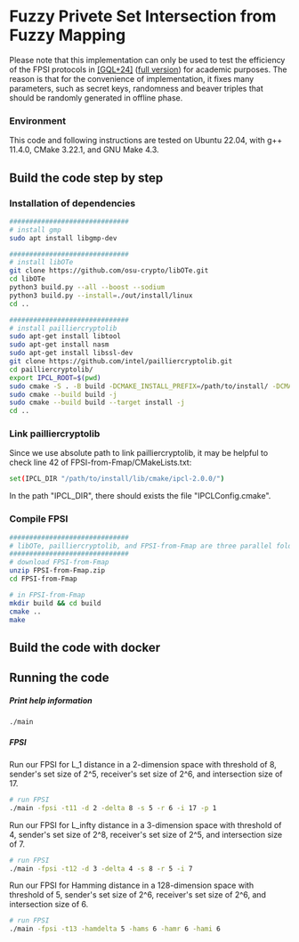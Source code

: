 # Fuzzy Privete Set Intersection from Fuzzy Mapping

Please note that this implementation can only be used to test the efficiency of the FPSI protocols in [[GQL+24]](https://doi.org/10.1007/978-981-96-0938-3_2) ([full version](https://eprint.iacr.org/2024/1462)) for academic purposes.
The reason is that for the convenience of implementation, it fixes many parameters, such as secret keys, randomness and beaver triples that should be randomly generated in offline phase.

### Environment

This code and following instructions are tested on Ubuntu 22.04, with g++ 11.4.0, CMake 3.22.1, and GNU Make 4.3.

## Build the code step by step

### Installation of dependencies

```bash
##############################
# install gmp
sudo apt install libgmp-dev

##############################
# install libOTe
git clone https://github.com/osu-crypto/libOTe.git
cd libOTe
python3 build.py --all --boost --sodium
python3 build.py --install=./out/install/linux
cd ..

##############################
# install pailliercryptolib
sudo apt-get install libtool
sudo apt-get install nasm
sudo apt-get install libssl-dev
git clone https://github.com/intel/pailliercryptolib.git
cd pailliercryptolib/
export IPCL_ROOT=$(pwd)
sudo cmake -S . -B build -DCMAKE_INSTALL_PREFIX=/path/to/install/ -DCMAKE_BUILD_TYPE=Release -DIPCL_TEST=OFF -DIPCL_BENCHMARK=OFF
sudo cmake --build build -j
sudo cmake --build build --target install -j
cd ..

```

### Link pailliercryptolib
Since we use absolute path to link pailliercryptolib, it may be helpful to check line 42 of FPSI-from-Fmap/CMakeLists.txt:
```bash
set(IPCL_DIR "/path/to/install/lib/cmake/ipcl-2.0.0/")
```
In the path "IPCL_DIR", there should exists the file "IPCLConfig.cmake".

### Compile FPSI
```bash
##############################
# libOTe, pailliercryptolib, and FPSI-from-Fmap are three parallel folders in the same path
##############################
# download FPSI-from-Fmap
unzip FPSI-from-Fmap.zip
cd FPSI-from-Fmap

# in FPSI-from-Fmap
mkdir build && cd build
cmake ..
make
```

## Build the code with docker

## Running the code

##### Print help information

```bash
./main
```

##### FPSI

Run our FPSI for L_1 distance in a 2-dimension space with threshold of 8, sender's set size of 2^5, receiver's set size of 2^6, and intersection size of 17.

```bash
# run FPSI 
./main -fpsi -t11 -d 2 -delta 8 -s 5 -r 6 -i 17 -p 1
```

Run our FPSI for L_infty distance in a 3-dimension space with threshold of 4, sender's set size of 2^8, receiver's set size of 2^5, and intersection size of 7.

```bash
# run FPSI 
./main -fpsi -t12 -d 3 -delta 4 -s 8 -r 5 -i 7
```

Run our FPSI for Hamming distance in a 128-dimension space with threshold of 5, sender's set size of 2^6, receiver's set size of 2^6, and intersection size of 6.

```bash
# run FPSI 
./main -fpsi -t13 -hamdelta 5 -hams 6 -hamr 6 -hami 6
```

